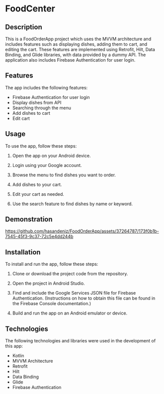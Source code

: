 # FoodCenter

## Description

This is a FoodOrderApp project which uses the MVVM architecture and includes features such as displaying dishes, adding them to cart, and editing the cart. These features are implemented using Retrofit, Hilt, Data Binding, and Glide libraries, with data provided by a dummy API. The application also includes Firebase Authentication for user login.

## Features

The app includes the following features:

- Firebase Authentication for user login
- Display dishes from API
- Searching through the menu
- Add dishes to cart
- Edit cart

## Usage

To use the app, follow these steps:

1. Open the app on your Android device.

2. Login using your Google account.

3. Browse the menu to find dishes you want to order.

4. Add dishes to your cart.

5. Edit your cart as needed.

8. Use the search feature to find dishes by name or keyword.

## Demonstration



https://github.com/hasandeniz/FoodOrderApp/assets/37264787/173f0b1b-7545-45f3-9c37-72c5e4dd244b



## Installation

To install and run the app, follow these steps:

1. Clone or download the project code from the repository.

2. Open the project in Android Studio.

3. Find and include the Google Services JSON file for Firebase Authentication. (Instructions on how to obtain this file can be found in the Firebase Console documentation.)

4. Build and run the app on an Android emulator or device.


## Technologies

The following technologies and libraries were used in the development of this app:

- Kotlin
- MVVM Architecture
- Retrofit
- Hilt
- Data Binding
- Glide
- Firebase Authentication
